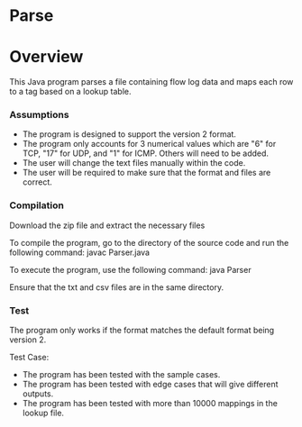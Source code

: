 # Parse

<h1>Overview</h1>

This Java program parses a file containing flow log data and maps each row to a tag based on a lookup table.

<h3>Assumptions</h3>

  - The program is designed to support the version 2 format.
  - The program only accounts for 3 numerical values which are "6" for TCP, "17" for UDP, and "1" for ICMP. Others will need to be added.
  - The user will change the text files manually within the code.
  - The user will be required to make sure that the format and files are correct.

<h3>Compilation</h3>

Download the zip file and extract the necessary files

To compile the program, go to the directory of the source code and run the following command:
javac Parser.java

To execute the program, use the following command:
java Parser

Ensure that the txt and csv files are in the same directory.

<h3>Test</h3>

The program only works if the format matches the default format being version 2.

Test Case:
  - The program has been tested with the sample cases.
  - The program has been tested with edge cases that will give different outputs.
  - The program has been tested with more than 10000 mappings in the lookup file.


